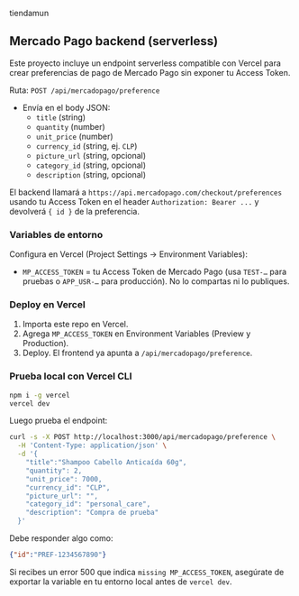 tiendamun

## Mercado Pago backend (serverless)

Este proyecto incluye un endpoint serverless compatible con Vercel para crear preferencias de pago de Mercado Pago sin exponer tu Access Token.

Ruta: `POST /api/mercadopago/preference`

- Envía en el body JSON:
  - `title` (string)
  - `quantity` (number)
  - `unit_price` (number)
  - `currency_id` (string, ej. `CLP`)
  - `picture_url` (string, opcional)
  - `category_id` (string, opcional)
  - `description` (string, opcional)

El backend llamará a `https://api.mercadopago.com/checkout/preferences` usando tu Access Token en el header `Authorization: Bearer ...` y devolverá `{ id }` de la preferencia.

### Variables de entorno

Configura en Vercel (Project Settings → Environment Variables):

- `MP_ACCESS_TOKEN` = tu Access Token de Mercado Pago (usa `TEST-…` para pruebas o `APP_USR-…` para producción). No lo compartas ni lo publiques.

### Deploy en Vercel

1. Importa este repo en Vercel.
2. Agrega `MP_ACCESS_TOKEN` en Environment Variables (Preview y Production).
3. Deploy. El frontend ya apunta a `/api/mercadopago/preference`.

### Prueba local con Vercel CLI

```bash
npm i -g vercel
vercel dev
```

Luego prueba el endpoint:

```bash
curl -s -X POST http://localhost:3000/api/mercadopago/preference \
  -H 'Content-Type: application/json' \
  -d '{
    "title":"Shampoo Cabello Anticaída 60g",
    "quantity": 2,
    "unit_price": 7000,
    "currency_id": "CLP",
    "picture_url": "",
    "category_id": "personal_care",
    "description": "Compra de prueba"
  }'
```

Debe responder algo como:

```json
{"id":"PREF-1234567890"}
```

Si recibes un error 500 que indica `missing MP_ACCESS_TOKEN`, asegúrate de exportar la variable en tu entorno local antes de `vercel dev`.
